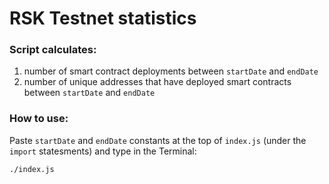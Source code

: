 # RSK Testnet statistics

### Script calculates:
1. number of smart contract deployments between `startDate` and `endDate`
2. number of unique addresses that have deployed smart contracts between `startDate` and `endDate`

### How to use:
Paste `startDate` and `endDate` constants at the top of `index.js` (under the `import` statesments) and type in the Terminal:
```bash
./index.js
```
